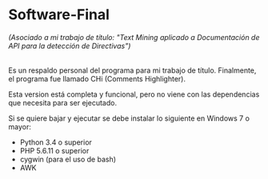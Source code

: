 # Software-Final
###### (Asociado a mi trabajo de título: "Text Mining aplicado a Documentación de API para la detección de Directivas")

Es un respaldo personal del programa para mi trabajo de título. Finalmente, el programa fue llamado CHi (Comments Highlighter).

Esta version está completa y funcional, pero no viene con las dependencias que necesita para ser ejecutado.

Si se quiere bajar y ejecutar se debe instalar lo siguiente en Windows 7 o mayor:
- Python 3.4 o superior
- PHP 5.6.11 o superior
- cygwin (para el uso de bash)
- AWK
